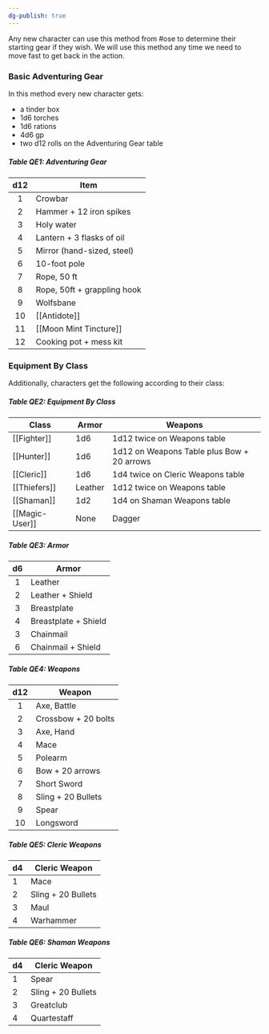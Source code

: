 ```yaml
---
dg-publish: true
---
```


Any new character can use this method from #ose to determine their starting gear if they wish. We will use this method any time we need to move fast to get back in the action.

### Basic Adventuring Gear
In this method every new character gets:
- a tinder box
- 1d6 torches
- 1d6 rations
- 4d6 gp
- two d12 rolls on the Adventuring Gear table

##### Table QE1: Adventuring Gear 
| d12 | Item                        |
|:---:| --------------------------- |
|  1  | Crowbar                     |
|  2  | Hammer + 12 iron spikes     |
|  3  | Holy water                  |
|  4  | Lantern + 3 flasks of oil   |
|  5  | Mirror (hand-sized, steel)  |
|  6  | 10-foot pole                |
|  7  | Rope, 50 ft                 |
|  8  | Rope, 50ft + grappling hook |
|  9  | Wolfsbane                   |
| 10  | [[Antidote]]                |
| 11  | [[Moon Mint Tincture]]      |
| 12  | Cooking pot + mess kit      | 


### Equipment By Class
Additionally, characters get the following according to their class:

##### Table QE2: Equipment By Class
| Class          | Armor   | Weapons                                    |
| -------------- | ------- | ------------------------------------------ |
| [[Fighter]]    | 1d6     | 1d12 twice on Weapons table                |
| [[Hunter]]     | 1d6     | 1d12 on Weapons Table plus Bow + 20 arrows |
| [[Cleric]]     | 1d6     | 1d4 twice on Cleric Weapons table          |
| [[Thiefers]]   | Leather | 1d12 twice on Weapons table                | 
| [[Shaman]]     | 1d2     | 1d4 on Shaman Weapons table                |
| [[Magic-User]] | None    | Dagger                                     |

##### Table QE3: Armor
| d6  | Armor                |
|:---:| -------------------- |
|  1  | Leather              |
|  2  | Leather + Shield     |
|  3  | Breastplate          |
|  4  | Breastplate + Shield |
|  3  | Chainmail            |
|  6  | Chainmail + Shield   |

##### Table QE4: Weapons
| d12 | Weapon              |
| :---: | ------------------- |
| 1   | Axe, Battle         |
| 2   | Crossbow + 20 bolts |
| 3   | Axe, Hand           |
| 4   | Mace                |
| 5   | Polearm             |
| 6   | Bow + 20 arrows     |
| 7   | Short Sword         |
| 8   | Sling + 20 Bullets  |
| 9   | Spear               |
| 10  | Longsword           |


##### Table QE5: Cleric Weapons
| d4  | Cleric Weapon      |
| --- | ------------------ |
| 1   | Mace               |
| 2   | Sling + 20 Bullets |
| 3   | Maul               |
| 4   | Warhammer          |


##### Table QE6: Shaman Weapons
| d4  | Cleric Weapon      |
| --- | ------------------ |
| 1   | Spear              |
| 2   | Sling + 20 Bullets |
| 3   | Greatclub          |
| 4   | Quartestaff        | 





